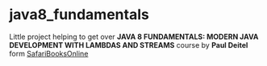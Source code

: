 # java8_fundamentals

Little project helping to get over **JAVA 8 FUNDAMENTALS: MODERN JAVA DEVELOPMENT WITH LAMBDAS AND STREAMS** course by **Paul Deitel** form 
[SafariBooksOnline](https://www.safaribooksonline.com/library/view/java-8-fundamentals/9780133489354/)
